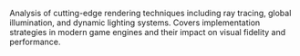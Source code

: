 Analysis of cutting-edge rendering techniques including ray tracing, global illumination, and dynamic lighting systems. Covers implementation strategies in modern game engines and their impact on visual fidelity and performance.